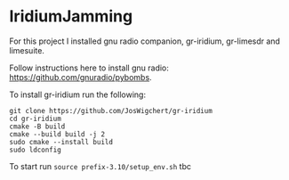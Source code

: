 # IridiumJamming
For this project I installed gnu radio companion, gr-iridium, gr-limesdr and limesuite.

Follow instructions here to install gnu radio: https://github.com/gnuradio/pybombs.

To install gr-iridium run the following:
```
git clone https://github.com/JosWigchert/gr-iridium
cd gr-iridium
cmake -B build
cmake --build build -j 2
sudo cmake --install build
sudo ldconfig
```

To start run ```source prefix-3.10/setup_env.sh``` 
tbc
